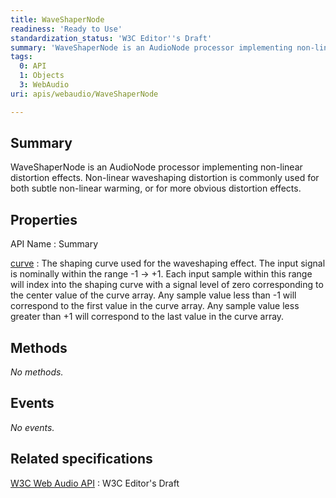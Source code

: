 ```yaml
---
title: WaveShaperNode
readiness: 'Ready to Use'
standardization_status: 'W3C Editor''s Draft'
summary: 'WaveShaperNode is an AudioNode processor implementing non-linear distortion effects. Non-linear waveshaping distortion is commonly used for both subtle non-linear warming, or for more obvious distortion effects.'
tags:
  0: API
  1: Objects
  3: WebAudio
uri: apis/webaudio/WaveShaperNode

---
```

## Summary

WaveShaperNode is an AudioNode processor implementing non-linear distortion effects. Non-linear waveshaping distortion is commonly used for both subtle non-linear warming, or for more obvious distortion effects.

## Properties

API Name
:   Summary

[curve](/apis/webaudio/WaveShaperNode/curve)
:   The shaping curve used for the waveshaping effect. The input signal is nominally within the range -1 -\> +1. Each input sample within this range will index into the shaping curve with a signal level of zero corresponding to the center value of the curve array. Any sample value less than -1 will correspond to the first value in the curve array. Any sample value less greater than +1 will correspond to the last value in the curve array.

## Methods

*No methods.*

## Events

*No events.*

## Related specifications

[W3C Web Audio API](http://webaudio.github.io/web-audio-api/)
:   W3C Editor's Draft

